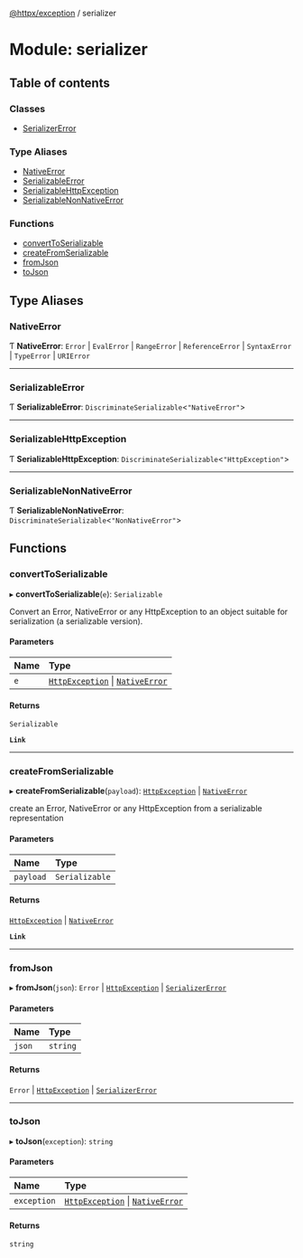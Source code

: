 [@httpx/exception](../README.md) / serializer

# Module: serializer

## Table of contents

### Classes

- [SerializerError](../classes/serializer.SerializerError.md)

### Type Aliases

- [NativeError](serializer.md#nativeerror)
- [SerializableError](serializer.md#serializableerror)
- [SerializableHttpException](serializer.md#serializablehttpexception)
- [SerializableNonNativeError](serializer.md#serializablenonnativeerror)

### Functions

- [convertToSerializable](serializer.md#converttoserializable)
- [createFromSerializable](serializer.md#createfromserializable)
- [fromJson](serializer.md#fromjson)
- [toJson](serializer.md#tojson)

## Type Aliases

### NativeError

Ƭ **NativeError**: `Error` \| `EvalError` \| `RangeError` \| `ReferenceError` \| `SyntaxError` \| `TypeError` \| `URIError`

---

### SerializableError

Ƭ **SerializableError**: `DiscriminateSerializable`\<`"NativeError"`\>

---

### SerializableHttpException

Ƭ **SerializableHttpException**: `DiscriminateSerializable`\<`"HttpException"`\>

---

### SerializableNonNativeError

Ƭ **SerializableNonNativeError**: `DiscriminateSerializable`\<`"NonNativeError"`\>

## Functions

### convertToSerializable

▸ **convertToSerializable**(`e`): `Serializable`

Convert an Error, NativeError or any HttpException to
an object suitable for serialization (a serializable version).

#### Parameters

| Name | Type                                                                                              |
| :--- | :------------------------------------------------------------------------------------------------ |
| `e`  | [`HttpException`](../classes/base.HttpException.md) \| [`NativeError`](serializer.md#nativeerror) |

#### Returns

`Serializable`

**`Link`**

---

### createFromSerializable

▸ **createFromSerializable**(`payload`): [`HttpException`](../classes/base.HttpException.md) \| [`NativeError`](serializer.md#nativeerror)

create an Error, NativeError or any HttpException from a
serializable representation

#### Parameters

| Name      | Type           |
| :-------- | :------------- |
| `payload` | `Serializable` |

#### Returns

[`HttpException`](../classes/base.HttpException.md) \| [`NativeError`](serializer.md#nativeerror)

**`Link`**

---

### fromJson

▸ **fromJson**(`json`): `Error` \| [`HttpException`](../classes/base.HttpException.md) \| [`SerializerError`](../classes/serializer.SerializerError.md)

#### Parameters

| Name   | Type     |
| :----- | :------- |
| `json` | `string` |

#### Returns

`Error` \| [`HttpException`](../classes/base.HttpException.md) \| [`SerializerError`](../classes/serializer.SerializerError.md)

---

### toJson

▸ **toJson**(`exception`): `string`

#### Parameters

| Name        | Type                                                                                              |
| :---------- | :------------------------------------------------------------------------------------------------ |
| `exception` | [`HttpException`](../classes/base.HttpException.md) \| [`NativeError`](serializer.md#nativeerror) |

#### Returns

`string`
